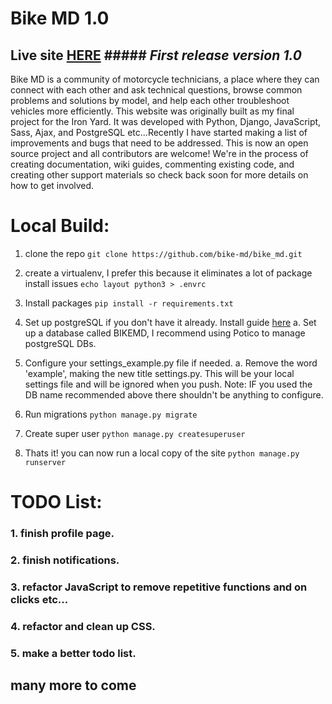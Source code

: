 # Bike MD 1.0
## Live site [HERE](bike-md.herokuapp.com) ##### *First release version 1.0*
Bike MD is a community of motorcycle technicians, a place where they can connect with each other and ask technical questions, browse common problems and solutions by model, and help each other troubleshoot vehicles more efficiently. This website was originally built as my final project for the Iron Yard. It was developed with Python, Django, JavaScript, Sass, Ajax, and PostgreSQL etc...Recently I have started making a list of improvements and bugs that need to be addressed. This is now an open source project and all contributors are welcome! We're in the process of creating documentation, wiki guides, commenting existing code, and creating other support materials so check back soon for more details on how to get involved.

# Local Build:
1. clone the repo
`git clone https://github.com/bike-md/bike_md.git`

2. create a virtualenv, I prefer this because it eliminates a lot of package install issues
`echo layout python3 > .envrc`
4. Install packages
`pip install -r requirements.txt`
5. Set up postgreSQL if you don't have it already. Install guide [here](http://postgresguide.com/)
   a. Set up a database called BIKEMD, I recommend using Potico to manage postgreSQL DBs.
6. Configure your settings_example.py file if needed.
   a. Remove the word 'example', making the new title settings.py. This will be your local settings file and will be ignored when you push.
   Note: IF you used the DB name recommended above there shouldn't be anything to configure.
7. Run migrations
`python manage.py migrate`
8. Create super user
`python manage.py createsuperuser`
9. Thats it! you can now run a local copy of the site
`python manage.py runserver`

# TODO List:
### 1. finish profile page.
### 2. finish notifications.
### 3. refactor JavaScript to remove repetitive functions and on clicks etc...
### 4. refactor and clean up CSS.
### 5. make a better todo list.
## many more to come
